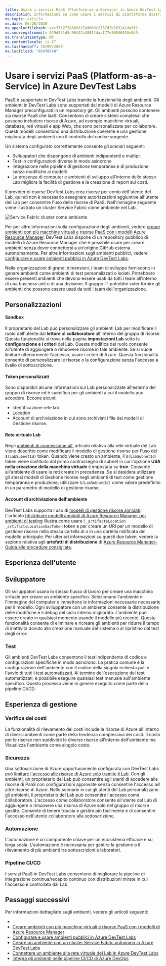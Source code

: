 ```yaml
---
title: Usare i servizi PaaS (Platform-as-a-Service) in Azure DevTest Labs
description: Informazioni su come usare i servizi di piattaforma distribuita come servizio (Pass) in Azure DevTest Labs.
ms.topic: article
ms.date: 06/26/2020
ms.openlocfilehash: eec37527386098174906dc2737d7b763241da3f2
ms.sourcegitcommit: 829d951d5c90442a38012daaf77e86046018e5b9
ms.translationtype: MT
ms.contentlocale: it-IT
ms.lasthandoff: 10/09/2020
ms.locfileid: "85478740"
---
```

# <a name="use-platform-as-a-service-paas-services-in-azure-devtest-labs"></a>Usare i servizi PaaS (Platform-as-a-Service) in Azure DevTest Labs
PaaS è supportato in DevTest Labs tramite la funzionalità degli ambienti. Gli ambienti in DevTest Labs sono supportati dai modelli di Azure Resource Manager preconfigurati in un repository git. Gli ambienti possono contenere sia risorse PaaS che IaaS. Consentono di creare sistemi complessi che possono includere risorse di Azure, ad esempio macchine virtuali, database, reti virtuali e app Web, che sono personalizzate per collaborare. Questi modelli consentono una distribuzione coerente e una gestione migliorata degli ambienti con il controllo del codice sorgente. 

Un sistema configurato correttamente consente gli scenari seguenti: 

- Sviluppatori che dispongono di ambienti indipendenti e multipli
- Test in configurazioni diverse in modo asincrono
- Integrazione nelle pipeline di gestione temporanea e di produzione senza modifiche ai modelli
- La presenza di computer e ambienti di sviluppo all'interno dello stesso Lab migliora la facilità di gestione e la creazione di report sui costi.  

Il provider di risorse DevTest Labs crea risorse per conto dell'utente del Lab, quindi non è necessario assegnare autorizzazioni aggiuntive all'utente del Lab per consentire l'uso delle risorse di PaaS. Nell'immagine seguente viene illustrato un cluster Service Fabric come ambiente nel Lab.

![Service Fabric cluster come ambiente](./media/create-environment-service-fabric-cluster/cluster-created.png)

Per per altre informazioni sulla configurazione degli ambienti, vedere [creare ambienti con più macchine virtuali e risorse PaaS con i modelli Azure Resource Manager](devtest-lab-create-environment-from-arm.md). DevTest Labs dispone di un repository pubblico di modelli di Azure Resource Manager che è possibile usare per creare ambienti senza dover connettersi a un'origine GitHub esterna autonomamente. Per altre informazioni sugli ambienti pubblici, vedere [configurare e usare ambienti pubblici in Azure DevTest Labs](devtest-lab-configure-use-public-environments.md).

Nelle organizzazioni di grandi dimensioni, i team di sviluppo forniscono in genere ambienti come ambienti di test personalizzati o isolati. Potrebbero essere presenti ambienti che devono essere usati da tutti i team all'interno di una business unit o di una divisione. Il gruppo IT potrebbe voler fornire gli ambienti che possono essere usati da tutti i team dell'organizzazione.  

## <a name="customizations"></a>Personalizzazioni

#### <a name="sandbox"></a>Sandbox 
Il proprietario del Lab può personalizzare gli ambienti Lab per modificare il ruolo dell'utente dal **lettore** al **collaboratore** all'interno del gruppo di risorse. Questa funzionalità si trova nella pagina **impostazioni Lab** sotto la **configurazione e i criteri** del Lab. Questa modifica del ruolo consente all'utente di aggiungere o rimuovere risorse in tale ambiente. Se si vuole limitare ulteriormente l'accesso, usare i criteri di Azure. Questa funzionalità consente di personalizzare le risorse o la configurazione senza l'accesso a livello di sottoscrizione.

#### <a name="custom-tokens"></a>Token personalizzati
Sono disponibili alcune informazioni sul Lab personalizzate all'esterno del gruppo di risorse ed è specifico per gli ambienti a cui il modello può accedere. Eccone alcuni: 

- Identificazione rete lab
- Location
- Account di archiviazione in cui sono archiviati i file dei modelli di Gestione risorse. 
 
#### <a name="lab-virtual-network"></a>Rete virtuale Lab
Negli [ambienti di connessione all'](connect-environment-lab-virtual-network.md) articolo relativo alla rete virtuale del Lab viene descritto come modificare il modello di gestione risorse per l'uso del `$(LabSubnetId)` token. Quando viene creato un ambiente, il `$(LabSubnetId)` token viene sostituito dal primo contrassegno di subnet in cui l'opzione **USA nella creazione della macchina virtuale** è impostata su **true**. Consente all'ambiente di usare le reti create in precedenza. Se si desidera utilizzare gli stessi modelli di Gestione risorse negli ambienti di test come gestione temporanea e produzione, utilizzare `$(LabSubnetId)` come valore predefinito in un parametro di modello di gestione risorse. 

#### <a name="environment-storage-account"></a>Account di archiviazione dell'ambiente
DevTest Labs supporta l'uso di [modelli di gestione risorse annidati](../azure-resource-manager/templates/linked-templates.md). L'articolo [[distribuire modelli annidati di Azure Resource Manager per ambienti di testing](deploy-nested-template-environments.md) illustra come usare i  `_artifactsLocation` `_artifactsLocationSasToken` token e per creare un URI per un modello di gestione risorse nella stessa cartella di o in una cartella nidificata del modello principale. Per ulteriori informazioni su questi due token, vedere la sezione relativa agli **artefatti di distribuzione** di [Azure Resource Manager-Guida alle procedure consigliate](https://github.com/Azure/azure-quickstart-templates/blob/master/1-CONTRIBUTION-GUIDE/best-practices.md).

## <a name="user-experience"></a>Esperienza dell'utente

## <a name="developer"></a>Sviluppatore
Gli sviluppatori usano lo stesso flusso di lavoro per creare una macchina virtuale per creare un ambiente specifico. Selezionano l'ambiente e l'immagine del computer e immettono le informazioni necessarie necessarie per il modello. Ogni sviluppatore con un ambiente consente la distribuzione delle modifiche e il debug del ciclo interno migliorato. L'ambiente può essere creato in qualsiasi momento usando il modello più recente.  Questa funzionalità consente di eliminare e ricreare gli ambienti per ridurre il tempo di inattività dovuto alla creazione manuale del sistema o al ripristino dal test degli errori.  

### <a name="testing"></a>Test
Gli ambienti DevTest Labs consentono il test indipendente di codice e configurazioni specifiche in modo asincrono. La pratica comune è la configurazione dell'ambiente con il codice della singola richiesta pull e l'avvio di tutti i test automatizzati. Al termine dell'esecuzione dei test automatizzati, è possibile eseguire qualsiasi test manuale sull'ambiente specifico. Questo processo viene in genere eseguito come parte della pipeline CI/CD. 

## <a name="management-experience"></a>Esperienza di gestione

### <a name="cost-tracking"></a>Verifica dei costi
La funzionalità di rilevamento dei costi include le risorse di Azure all'interno di diversi ambienti come parte della tendenza complessiva dei costi. Il costo per le risorse non suddivide le diverse risorse all'interno dell'ambiente ma Visualizza l'ambiente come singolo costo.

### <a name="security"></a>Sicurezza
Una sottoscrizione di Azure opportunamente configurata con DevTest Labs può [limitare l'accesso alle risorse di Azure solo tramite il Lab](devtest-lab-add-devtest-user.md). Con gli ambienti, un proprietario del Lab può consentire agli utenti di accedere alle risorse di PaaS con configurazioni approvate senza consentire l'accesso ad altre risorse di Azure. Nello scenario in cui gli utenti del Lab personalizzano gli ambienti, il proprietario del Lab può consentire l'accesso come collaboratore. L'accesso come collaboratore consente all'utente del Lab di aggiungere o rimuovere una risorsa di Azure solo nel gruppo di risorse gestite. Consente di tenere traccia e gestire più facilmente e di consentire l'accesso dell'utente collaboratore alla sottoscrizione.

### <a name="automation"></a>Automazione
L'automazione è un componente chiave per un ecosistema efficace e su larga scala. L'automazione è necessaria per gestire la gestione o il rilevamento di più ambienti tra sottoscrizioni e laboratori.

### <a name="cicd-pipeline"></a>Pipeline CI/CD
I servizi PaaS in DevTest Labs consentono di migliorare la pipeline di integrazione continua/recapito continuo con distribuzioni mirate in cui l'accesso è controllato dal Lab.

## <a name="next-steps"></a>Passaggi successivi
Per informazioni dettagliate sugli ambienti, vedere gli articoli seguenti: 

- 
- [Creare ambienti con più macchine virtuali e risorse PaaS con i modelli di Azure Resource Manager](devtest-lab-create-environment-from-arm.md)
- [Configurare e usare ambienti pubblici in Azure DevTest Labs](devtest-lab-configure-use-public-environments.md)
- [Creare un ambiente con un cluster Service Fabric autonomo in Azure DevTest Labs](create-environment-service-fabric-cluster.md)
- [Connettere un ambiente alla rete virtuale del Lab in Azure DevTest Labs](connect-environment-lab-virtual-network.md)
- [Integra gli ambienti nelle pipeline CI/CD di Azure DevOps](integrate-environments-devops-pipeline.md)
 





